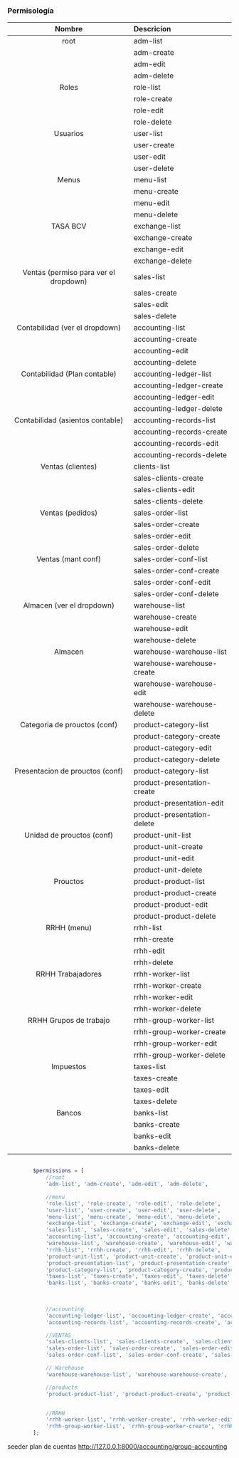 ### Permisología



| Nombre      | Descricíon |
| :-----------: | :----------- |
|root       | adm-list       |
|    | adm-create        |
|    | adm-edit        |
|    | adm-delete        |
| Roles      | role-list       |
|    | role-create        |
|    | role-edit        |
|    | role-delete        |
| Usuarios      | user-list       |
|    | user-create        |
|    | user-edit        |
|    | user-delete        |
| Menus      | menu-list       |
|    | menu-create        |
|    | menu-edit        |
|    | menu-delete        |
| TASA BCV      | exchange-list       |
|    | exchange-create        |
|    | exchange-edit        |
|    | exchange-delete        |
| Ventas (permiso para ver el dropdown)      | sales-list       |
|    | sales-create        |
|    | sales-edit        |
|    | sales-delete        |
| Contabilidad (ver el dropdown)      | accounting-list       |
|    | accounting-create        |
|    | accounting-edit        |
|    | accounting-delete        |
| Contabilidad (Plan contable)      | accounting-ledger-list       |
|    | accounting-ledger-create        |
|    | accounting-ledger-edit        |
|    | accounting-ledger-delete        |
| Contabilidad (asientos contable)      | accounting-records-list       |
|    | accounting-records-create        |
|    | accounting-records-edit        |
|    | accounting-records-delete        |
| Ventas (clientes)      | clients-list       |
|    | sales-clients-create        |
|    | sales-clients-edit        |
|    | sales-clients-delete        |
| Ventas (pedidos)      | sales-order-list       |
|    | sales-order-create        |
|    | sales-order-edit        |
|    | sales-order-delete        |
| Ventas (mant conf)      | sales-order-conf-list       |
|    | sales-order-conf-create        |
|    | sales-order-conf-edit        |
|    | sales-order-conf-delete        |
| Almacen (ver el dropdown)      | warehouse-list       |
|    | warehouse-create        |
|    | warehouse-edit        |
|    | warehouse-delete        |
| Almacen      | warehouse-warehouse-list       |
|    | warehouse-warehouse-create        |
|    | warehouse-warehouse-edit        |
|    | warehouse-warehouse-delete        |
| Categoria de prouctos (conf) | product-category-list       |
|    | product-category-create        |
|    | product-category-edit        |
|    | product-category-delete        |
| Presentacion de prouctos (conf) | product-category-list       |
|    | product-presentation-create        |
|    | product-presentation-edit        |
|    | product-presentation-delete        |
| Unidad de prouctos (conf) | product-unit-list       |
|    | product-unit-create        |
|    | product-unit-edit        |
|    | product-unit-delete        |
| Prouctos | product-product-list       |
|    | product-product-create        |
|    | product-product-edit        |
|    | product-product-delete        |
| RRHH (menu) | rrhh-list       |
|    | rrhh-create        |
|    | rrhh-edit        |
|    | rrhh-delete        |
| RRHH Trabajadores | rrhh-worker-list       |
|    | rrhh-worker-create        |
|    | rrhh-worker-edit        |
|    | rrhh-worker-delete        |
| RRHH Grupos de trabajo | rrhh-group-worker-list       |
|    | rrhh-group-worker-create        |
|    | rrhh-group-worker-edit        |
|    | rrhh-group-worker-delete        |
| Impuestos | taxes-list       |
|    | taxes-create        |
|    | taxes-edit        |
|    | taxes-delete        |
| Bancos | banks-list       |
|    | banks-create        |
|    | banks-edit        |
|    | banks-delete        |







```php

        $permissions = [ 
            //root
            'adm-list', 'adm-create', 'adm-edit', 'adm-delete',

            //menu
            'role-list', 'role-create', 'role-edit', 'role-delete',
            'user-list', 'user-create', 'user-edit', 'user-delete',
            'menu-list', 'menu-create', 'menu-edit', 'menu-delete',
            'exchange-list', 'exchange-create', 'exchange-edit', 'exchange-delete',
            'sales-list', 'sales-create', 'sales-edit', 'sales-delete',
            'accounting-list', 'accounting-create', 'accounting-edit', 'accounting-delete',
            'warehouse-list', 'warehouse-create', 'warehouse-edit', 'warehouse-delete',
            'rrhh-list', 'rrhh-create', 'rrhh-edit', 'rrhh-delete',
            'product-unit-list', 'product-unit-create', 'product-unit-edit', 'product-unit-delete',
            'product-presentation-list', 'product-presentation-create', 'product-presentation-edit', 'product-presentation-delete',
            'product-category-list', 'product-category-create', 'product-category-edit', 'product-category-delete',
            'taxes-list', 'taxes-create', 'taxes-edit', 'taxes-delete',
            'banks-list', 'banks-create', 'banks-edit', 'banks-delete',
            
            

            //accounting
            'accounting-ledger-list', 'accounting-ledger-create', 'accounting-ledger-edit', 'accounting-ledger-delete',
            'accounting-records-list', 'accounting-records-create', 'accounting-records-edit', 'accounting-records-delete',

            //VENTAS
            'sales-clients-list', 'sales-clients-create', 'sales-clients-edit', 'sales-clients-delete',
            'sales-order-list', 'sales-order-create', 'sales-order-edit', 'sales-order-delete',
            'sales-order-conf-list', 'sales-order-conf-create', 'sales-order-conf-edit', 'sales-order-conf-delete',

            // Warehouse
            'warehouse-warehouse-list', 'warehouse-warehouse-create', 'warehouse-warehouse-edit', 'warehouse-warehouse-delete',

            //products
            'product-product-list', 'product-product-create', 'product-product-edit', 'product-product-delete',


            //RRHH
            'rrhh-worker-list', 'rrhh-worker-create', 'rrhh-worker-edit', 'rrhh-worker-delete',
            'rrhh-group-worker-list', 'rrhh-group-worker-create', 'rrhh-group-worker-edit', 'rrhh-group-worker-delete',
        ];

```



seeder plan de cuentas
http://127.0.0.1:8000/accounting/group-accounting
